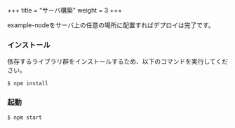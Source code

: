 +++
title = "サーバ構築"
weight = 3
+++

example-nodeをサーバ上の任意の場所に配置すればデプロイは完了です。

### インストール

依存するライブラリ群をインストールするため、以下のコマンドを実行してください。

```$ npm install```

### 起動

```$ npm start```
